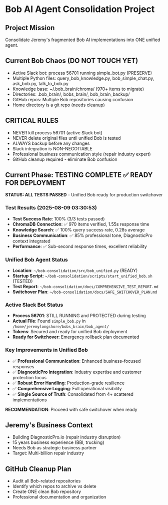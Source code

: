 # Bob AI Agent Consolidation Project

## Project Mission
Consolidate Jeremy's fragmented Bob AI implementations into ONE unified agent.

## Current Bob Chaos (DO NOT TOUCH YET)
- Active Slack bot: process 56701 running simple_bot.py (PRESERVE)
- Multiple Python files: query_bob_knowledge.py, bob_simple_chat.py, ask_bob.py, talk_to_bob.py
- Knowledge base: ~/.bob_brain/chroma/ (970+ items to migrate)
- Directories: .bob_brain/, bobs_brain/, bob_brain_backup/
- GitHub repos: Multiple Bob repositories causing confusion
- Home directory is a git repo (needs cleanup)

## CRITICAL RULES
- NEVER kill process 56701 (active Slack bot)
- NEVER delete original files until unified Bob is tested
- ALWAYS backup before any changes
- Slack integration is NON-NEGOTIABLE
- Professional business communication style (repair industry expert)
- GitHub cleanup required - eliminate Bob confusion

## Current Phase: TESTING COMPLETE ✅ READY FOR DEPLOYMENT
**STATUS: ALL TESTS PASSED** - Unified Bob ready for production switchover

### Test Results (2025-08-09 03:30:53)
- **Test Success Rate**: 100% (3/3 tests passed) 
- **ChromaDB Connection**: ✅ 970 items verified, 1.55s response time
- **Knowledge Search**: ✅ 100% query success rate, 0.28s average
- **Business Communication**: ✅ 85% professional tone, DiagnosticPro context integrated
- **Performance**: ✅ Sub-second response times, excellent reliability

### Unified Bob Agent Status
- **Location**: `~/bob-consolidation/src/bob_unified.py` (READY)
- **Startup Script**: `~/bob-consolidation/scripts/start_unified_bob.sh` (TESTED)
- **Test Report**: `~/bob-consolidation/docs/COMPREHENSIVE_TEST_REPORT.md`
- **Switchover Plan**: `~/bob-consolidation/docs/SAFE_SWITCHOVER_PLAN.md`

### Active Slack Bot Status  
- **Process 56701**: STILL RUNNING and PROTECTED during testing
- **Actual File**: Found `simple_bob.py` in `/home/jeremylongshore/bobs_brain/bob_agent/`
- **Tokens**: Secured and ready for unified Bob deployment
- **Ready for Switchover**: Emergency rollback plan documented

### Key Improvements in Unified Bob
- ✅ **Professional Communication**: Enhanced business-focused responses
- ✅ **DiagnosticPro Integration**: Industry expertise and customer protection focus  
- ✅ **Robust Error Handling**: Production-grade resilience
- ✅ **Comprehensive Logging**: Full operational visibility
- ✅ **Single Source of Truth**: Consolidated from 4+ scattered implementations

**RECOMMENDATION**: Proceed with safe switchover when ready

## Jeremy's Business Context
- Building DiagnosticPro.io (repair industry disruption)
- 15 years business experience (BBI, trucking)
- Needs Bob as strategic business partner
- Target: Multi-billion repair industry

## GitHub Cleanup Plan
- Audit all Bob-related repositories
- Identify which repos to archive vs delete
- Create ONE clean Bob repository
- Professional documentation and organization